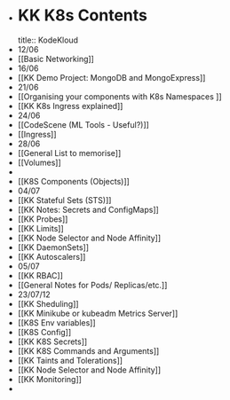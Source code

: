 - # KK K8s Contents
  title:: KodeKloud
- 12/06
- [[Basic Networking]]
- 16/06
- [[KK Demo Project: MongoDB and MongoExpress]]
- 21/06
- [[Organising your components with K8s Namespaces ]]
- [[KK K8s Ingress explained]]
- 24/06
- [[CodeScene (ML Tools - Useful?)]]
- [[Ingress]]
- 28/06
- [[General List to memorise]]
- [[Volumes]]
-
- [[K8S Components (Objects)]]
- 04/07
- [[KK Stateful Sets (STS)]]
- [[KK Notes: Secrets and ConfigMaps]]
- [[KK Probes]]
- [[KK Limits]]
- [[KK Node Selector and Node Affinity]]
- [[KK DaemonSets]]
- [[KK Autoscalers]]
- 05/07
- [[KK RBAC]]
- [[General Notes for Pods/ Replicas/etc.]]
- 23/07/12
- [[KK Sheduling]]
- [[KK Minikube or kubeadm Metrics Server]]
- [[K8S Env variables]]
- [[K8S Config]]
- [[KK K8S Secrets]]
- [[KK K8S Commands and Arguments]]
- [[KK Taints and Tolerations]]
- [[KK Node Selector and Node Affinity]]
- [[KK Monitoring]]
-